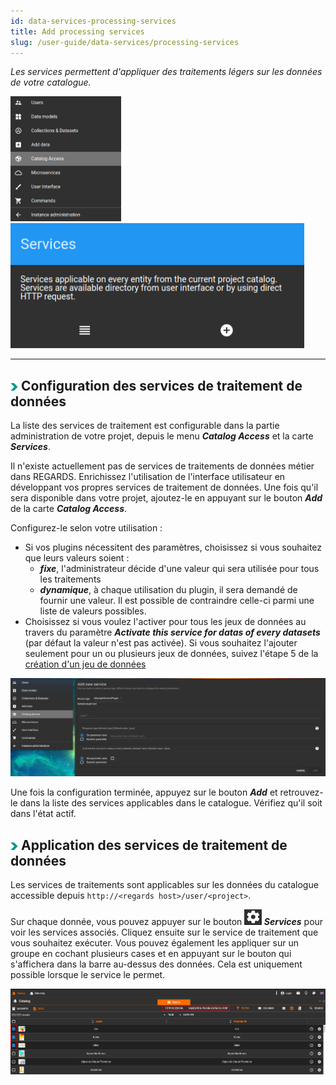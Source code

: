 ```yaml
---
id: data-services-processing-services
title: Add processing services
slug: /user-guide/data-services/processing-services
---
```


*Les services permettent d'appliquer des traitements légers sur les données de votre catalogue.*

<img src="/images/user-documentation/6-catalog-consultation/protocols/catalog-access-menu.png" alt="user menu" height="200"/> 
<img src="/images/user-documentation/7-data-services/processing-services/processing-services-card.png" alt="user menu" height="200"/>

---

## <img src="/images/user-documentation/doc-icons/right-arrow.png" alt="arrow" height="12"/> Configuration des services de traitement de données

La liste des services de traitement est configurable dans la partie administration de votre projet, depuis le menu ***Catalog Access*** et la carte ***Services***.

Il n'existe actuellement pas de services de traitements de données métier dans REGARDS. Enrichissez l'utilisation de l'interface utilisateur en développant vos propres services de traitement de données. Une fois qu'il sera disponible dans votre projet, ajoutez-le en appuyant sur le bouton ***Add*** de la carte ***Catalog Access***.

Configurez-le selon votre utilisation :

- Si vos plugins nécessitent des paramètres, choisissez si vous souhaitez que leurs valeurs soient :
  - ***fixe***, l'administrateur décide d'une valeur qui sera utilisée pour tous les traitements
  - ***dynamique***, à chaque utilisation du plugin, il sera demandé de fournir une valeur. Il est possible de contraindre celle-ci parmi une liste de valeurs possibles.
- Choisissez si vous voulez l'activer pour tous les jeux de données au travers du paramètre ***Activate this service for datas of every datasets*** (par défaut la valeur n'est pas activée). Si vous souhaitez l'ajouter seulement pour un ou plusieurs jeux de données, suivez l'étape 5 de la [création d'un jeu de données](../data-organization/collections-datasets)

<div align="center">
  <img src="/images/user-documentation/7-data-services/processing-services/service-create.png" alt="create service" width="800"/> 
</div>

Une fois la configuration terminée, appuyez sur le bouton ***Add*** et retrouvez-le dans la liste des services applicables dans le catalogue. Vérifiez qu'il soit dans l'état actif.

## <img src="/images/user-documentation/doc-icons/right-arrow.png" alt="arrow" height="12"/> Application des services de traitement de données

Les services de traitements sont applicables sur les données du catalogue accessible depuis `http://<regards host>/user/<project>`.

Sur chaque donnée, vous pouvez appuyer sur le bouton <img src="/images/user-documentation/regards-icons/admin/gear-wheel.png" alt="gear wheel" height="25"/> ***Services*** pour voir les services associés. Cliquez ensuite sur le service de traitement que vous souhaitez exécuter. Vous pouvez également les appliquer sur un groupe en cochant plusieurs cases et en appuyant sur le bouton qui s'affichera dans la barre au-dessus des données. Cela est uniquement possible lorsque le service le permet.

<div align="center">
  <img src="/images/user-documentation/7-data-services/processing-services/catalog-processing-services.png" alt="services" width="800"/> 
</div>
